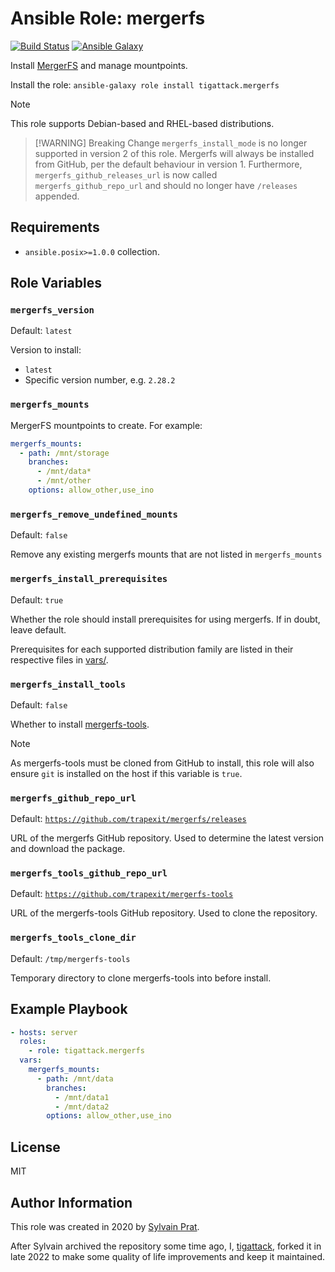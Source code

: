 # Ansible Role: mergerfs

[![Build Status][build_badge]][build_link]
[![Ansible Galaxy][galaxy_badge]][galaxy_link]

Install [MergerFS](https://github.com/trapexit/mergerfs) and manage mountpoints.

Install the role: `ansible-galaxy role install tigattack.mergerfs`

> [!NOTE]
> This role supports Debian-based and RHEL-based distributions.

> [!WARNING] Breaking Change
> `mergerfs_install_mode` is no longer supported in version 2 of this role. Mergerfs will always be installed from GitHub, per the default behaviour in version 1.
> Furthermore, `mergerfs_github_releases_url` is now called `mergerfs_github_repo_url` and should no longer have `/releases` appended.

## Requirements

* `ansible.posix>=1.0.0` collection.

## Role Variables

### `mergerfs_version`

Default: `latest`

Version to install:
* `latest`
* Specific version number, e.g. `2.28.2`

### `mergerfs_mounts`

MergerFS mountpoints to create. For example:

```yml
mergerfs_mounts:
  - path: /mnt/storage
    branches:
      - /mnt/data*
      - /mnt/other
    options: allow_other,use_ino
```

### `mergerfs_remove_undefined_mounts`

Default: `false`

Remove any existing mergerfs mounts that are not listed in `mergerfs_mounts`

### `mergerfs_install_prerequisites`

Default: `true`

Whether the role should install prerequisites for using mergerfs. If in doubt, leave default.

Prerequisites for each supported distribution family are listed in their respective files in [vars/](vars/).

### `mergerfs_install_tools`

Default: `false`

Whether to install [mergerfs-tools](https://github.com/trapexit/mergerfs-tools).

> [!NOTE]
> As mergerfs-tools must be cloned from GitHub to install, this role will also ensure `git` is installed on the host if this variable is `true`.

### `mergerfs_github_repo_url`

Default: [`https://github.com/trapexit/mergerfs/releases`](https://github.com/trapexit/mergerfs/releases)

URL of the mergerfs GitHub repository. Used to determine the latest version and download the package.

### `mergerfs_tools_github_repo_url`

Default: [`https://github.com/trapexit/mergerfs-tools`](https://github.com/trapexit/mergerfs-tools)

URL of the mergerfs-tools GitHub repository. Used to clone the repository.

### `mergerfs_tools_clone_dir`

Default: `/tmp/mergerfs-tools`

Temporary directory to clone mergerfs-tools into before install.

## Example Playbook

```yml
- hosts: server
  roles:
    - role: tigattack.mergerfs
  vars:
    mergerfs_mounts:
      - path: /mnt/data
        branches:
          - /mnt/data1
          - /mnt/data2
        options: allow_other,use_ino
```

## License

MIT

## Author Information

This role was created in 2020 by [Sylvain Prat](https://github.com/sprat).

After Sylvain archived the repository some time ago, I, [tigattack](https://github.com/tigattack), forked it in late 2022 to make some quality of life improvements and keep it maintained.


[build_badge]:  https://img.shields.io/github/actions/workflow/status/tigattack/ansible-role-mergerfs/ci.yml?branch=main&label=Molecule%20test
[build_link]:   https://github.com/tigattack/ansible-role-mergerfs/actions?query=workflow:CI
[galaxy_badge]: https://img.shields.io/ansible/role/d/tigattack/mergerfs
[galaxy_link]:  https://galaxy.ansible.com/tigattack/mergerfs
